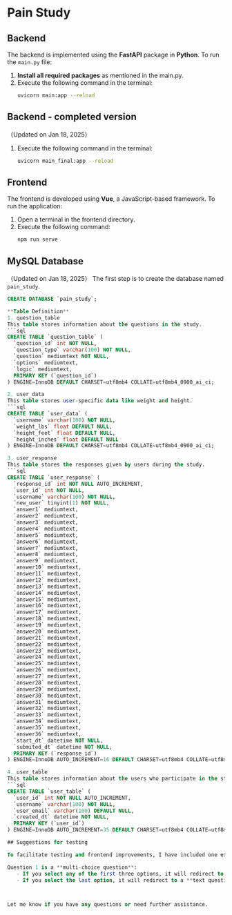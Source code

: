 # Pain Study


## Backend

The backend is implemented using the **FastAPI** package in **Python**. To run the `main.py` file:  
1. **Install all required packages** as mentioned in the main.py.  
2. Execute the following command in the terminal:  
   ```bash
   uvicorn main:app --reload
   
## Backend - completed version
（Updated on Jan 18, 2025）
1. Execute the following command in the terminal:  
   ```bash
   uvicorn main_final:app --reload

## Frontend

The frontend is developed using **Vue**, a JavaScript-based framework. To run the application:  
1. Open a terminal in the frontend directory.  
2. Execute the following command:  
   ```bash
   npm run serve

## MySQL Database
（Updated on Jan 18, 2025）
The first step is to create the database named `pain_study`.

```sql
CREATE DATABASE `pain_study`;

**Table Definition**
1. question_table
This table stores information about the questions in the study.
```sql
CREATE TABLE `question_table` (
  `question_id` int NOT NULL,
  `question_type` varchar(100) NOT NULL,
  `question` mediumtext NOT NULL,
  `options` mediumtext,
  `logic` mediumtext,
  PRIMARY KEY (`question_id`)
) ENGINE=InnoDB DEFAULT CHARSET=utf8mb4 COLLATE=utf8mb4_0900_ai_ci;

2. user_data
This table stores user-specific data like weight and height.
```sql
CREATE TABLE `user_data` (
  `username` varchar(100) NOT NULL,
  `weight_lbs` float DEFAULT NULL,
  `height_feet` float DEFAULT NULL,
  `height_inches` float DEFAULT NULL
) ENGINE=InnoDB DEFAULT CHARSET=utf8mb4 COLLATE=utf8mb4_0900_ai_ci;

3. user_response
This table stores the responses given by users during the study.
```sql
CREATE TABLE `user_response` (
  `response_id` int NOT NULL AUTO_INCREMENT,
  `user_id` int NOT NULL,
  `username` varchar(100) NOT NULL,
  `new_user` tinyint(1) NOT NULL,
  `answer1` mediumtext,
  `answer2` mediumtext,
  `answer3` mediumtext,
  `answer4` mediumtext,
  `answer5` mediumtext,
  `answer6` mediumtext,
  `answer7` mediumtext,
  `answer8` mediumtext,
  `answer9` mediumtext,
  `answer10` mediumtext,
  `answer11` mediumtext,
  `answer12` mediumtext,
  `answer13` mediumtext,
  `answer14` mediumtext,
  `answer15` mediumtext,
  `answer16` mediumtext,
  `answer17` mediumtext,
  `answer18` mediumtext,
  `answer19` mediumtext,
  `answer20` mediumtext,
  `answer21` mediumtext,
  `answer22` mediumtext,
  `answer23` mediumtext,
  `answer24` mediumtext,
  `answer25` mediumtext,
  `answer26` mediumtext,
  `answer27` mediumtext,
  `answer28` mediumtext,
  `answer29` mediumtext,
  `answer30` mediumtext,
  `answer31` mediumtext,
  `answer32` mediumtext,
  `answer33` mediumtext,
  `answer34` mediumtext,
  `answer35` mediumtext,
  `answer36` mediumtext,
  `start_dt` datetime NOT NULL,
  `submited_dt` datetime NOT NULL,
  PRIMARY KEY (`response_id`)
) ENGINE=InnoDB AUTO_INCREMENT=16 DEFAULT CHARSET=utf8mb4 COLLATE=utf8mb4_0900_ai_ci;

4. user_table
This table stores information about the users who participate in the study.
```sql
CREATE TABLE `user_table` (
  `user_id` int NOT NULL AUTO_INCREMENT,
  `username` varchar(100) NOT NULL,
  `user_email` varchar(100) DEFAULT NULL,
  `created_dt` datetime NOT NULL,
  PRIMARY KEY (`user_id`)
) ENGINE=InnoDB AUTO_INCREMENT=35 DEFAULT CHARSET=utf8mb4 COLLATE=utf8mb4_0900_ai_ci;

## Suggestions for testing

To facilitate testing and frontend improvements, I have included one example for each question type to demonstrate the different types of questions.

Question 1 is a **multi-choice question**:
   - If you select any of the first three options, it will redirect to a **VAS question**.  
   - If you select the last option, it will redirect to a **text question**. After the text question, the flow will proceed to a **BMI question**.



Let me know if you have any questions or need further assistance.

